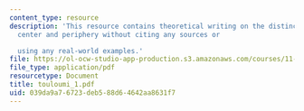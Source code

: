 ```yaml
---
content_type: resource
description: 'This resource contains theoretical writing on the distinction between
  center and periphery without citing any sources or

  using any real-world examples.'
file: https://ol-ocw-studio-app-production.s3.amazonaws.com/courses/11-329-social-theory-and-the-city-fall-2005/039da9a76723deb588d64642aa8631f7_touloumi_1.pdf
file_type: application/pdf
resourcetype: Document
title: touloumi_1.pdf
uid: 039da9a7-6723-deb5-88d6-4642aa8631f7
---
```

